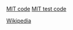 [MIT code](http://git.savannah.gnu.org/cgit/mit-scheme.git/tree/src/runtime/arith.scm#n1974)
[MIT test code](http://git.savannah.gnu.org/cgit/mit-scheme.git/tree/tests/runtime/test-arith.scm#n193)

[Wikipedia](https://en.wikipedia.org/wiki/Logistic_function)